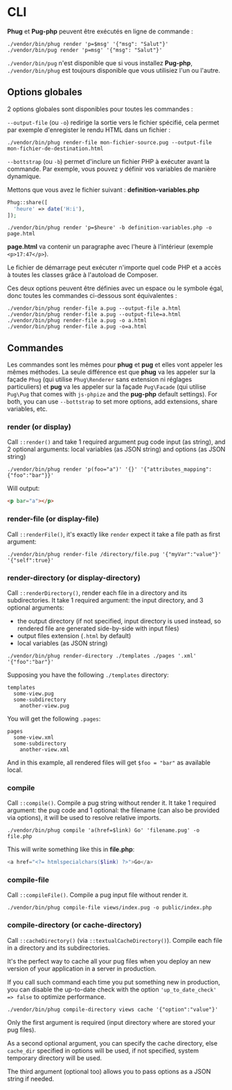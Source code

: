 # CLI

**Phug** et **Pug-php** peuvent être exécutés en ligne de
commande :

```shell
./vendor/bin/phug render 'p=$msg' '{"msg": "Salut"}'
./vendor/bin/pug render 'p=msg' '{"msg": "Salut"}'
```

`./vendor/bin/pug` n'est disponible que si vous installez
**Pug-php**,
`./vendor/bin/phug` est toujours disponible que vous utilisiez
l'un ou l'autre.

## Options globales

2 options globales sont disponibles pour toutes les commandes :

`--output-file` (ou `-o`) redirige la sortie vers le fichier
spécifié, cela permet par exemple d'enregister le rendu HTML
dans un fichier :
```shell
./vendor/bin/phug render-file mon-fichier-source.pug --output-file mon-fichier-de-destination.html
```

`--bottstrap` (ou `-b`) permet d'inclure un fichier PHP à
exécuter avant la commande. Par exemple, vous pouvez y définir
vos variables de manière dynamique.

Mettons que vous avez le fichier suivant : **definition-variables.php**
```php
Phug::share([
  'heure' => date('H:i'),
]);
```

```shell
./vendor/bin/phug render 'p=$heure' -b definition-variables.php -o page.html
```

**page.html** va contenir un paragraphe avec l'heure
à l'intérieur (exemple `<p>17:47</p>`).

Le fichier de démarrage peut exécuter n'importe quel code PHP
et a accès à toutes les classes grâce à l'autoload de Composer.

Ces deux options peuvent être définies avec un espace ou le
symbole égal, donc toutes les commandes ci-dessous sont
équivalentes :

```shell
./vendor/bin/phug render-file a.pug --output-file a.html
./vendor/bin/phug render-file a.pug --output-file=a.html
./vendor/bin/phug render-file a.pug -o a.html
./vendor/bin/phug render-file a.pug -o=a.html
```

## Commandes

Les commandes sont les mêmes pour **phug** et **pug** et
elles vont appeler les mêmes méthodes. La seule différence
est que **phug** va les appeler sur la façade `Phug`
(qui utilise `Phug\Renderer` sans extension ni réglages
particuliers) et **pug** va les appeler sur la façade
`Pug\Facade` (qui utilise `Pug\Pug` that comes with `js-phpize` and the **pug-php**
default settings). For both, you can use `--bottstrap`
to set more options, add extensions, share variables, etc.

### render (or display)

Call `::render()` and take 1 required argument pug code input
(as string), and 2 optional arguments: local variables (as
JSON string) and options (as JSON string)

```shell
./vendor/bin/phug render 'p(foo="a")' '{}' '{"attributes_mapping":{"foo":"bar"}}'
```

Will output:
```html
<p bar="a"></p>
```

### render-file (or display-file)

Call `::renderFile()`, it's exactly like `render` expect it
take a file path as first argument:

```shell
./vendor/bin/phug render-file /directory/file.pug '{"myVar":"value"}' '{"self":true}'
```

### render-directory (or display-directory)

Call `::renderDirectory()`, render each file in a directory and its subdirectories.
It take 1 required argument: the input directory, and 3
optional arguments:
 - the output directory (if not specified, input directory
 is used instead, so rendered file are generated side-by-side
 with input files)
 - output files extension (`.html` by default)
 - local variables (as JSON string)
 
```shell
./vendor/bin/phug render-directory ./templates ./pages '.xml' '{"foo":"bar"}' 
``` 
 
Supposing you have the following `./templates` directory:
```
templates
  some-view.pug
  some-subdirectory
    another-view.pug
``` 
You will get the following `.pages`:
```
pages
  some-view.xml
  some-subdirectory
    another-view.xml
``` 

And in this example, all rendered files will get `$foo = "bar"` as
available local.

### compile

Call `::compile()`. Compile a pug string without render it. It
take 1 required argument: the pug code and 1 optional: the
filename (can also be provided via options), it will be used
to resolve relative imports.

```shell
./vendor/bin/phug compile 'a(href=$link) Go' 'filename.pug' -o file.php
```

This will write something like this in **file.php**:
```php
<a href="<?= htmlspecialchars($link) ?>">Go</a>
```

### compile-file

Call `::compileFile()`. Compile a pug input file without
render it.

```shell
./vendor/bin/phug compile-file views/index.pug -o public/index.php
```

### compile-directory (or cache-directory)

Call `::cacheDirectory()` (via `::textualCacheDirectory()`).
Compile each file in a directory and its subdirectories.

It's the perfect way to cache all your pug files when you deploy
an new version of your application in a server in production.

If you call such command each time you put something new in
production, you can disable the up-to-date check with the
option `'up_to_date_check' => false` to optimize performance.

```shell
./vendor/bin/phug compile-directory views cache '{"option":"value"}'
```

Only the first argument is required (input directory where are
stored your pug files).

As a second optional argument, you can specify the cache directory,
else `cache_dir` specified in options will be used, if not
specified, system temporary directory will be used.

The third argument (optional too) allows you to pass options
as a JSON string if needed.
